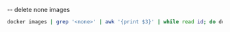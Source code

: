 -- delete none images
```sh
docker images | grep '<none>' | awk '{print $3}' | while read id; do docker rmi $id & done
```